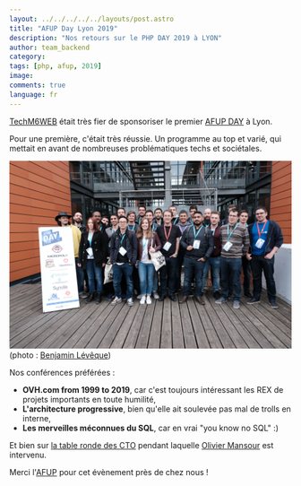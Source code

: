 ```yaml
---
layout: ../../../../../layouts/post.astro
title: "AFUP Day Lyon 2019"
description: "Nos retours sur le PHP DAY 2019 à LYON"
author: team_backend
category:
tags: [php, afup, 2019]
image:
comments: true
language: fr
---
```


[TechM6WEB](https://twitter.com/TechM6Web/status/1129447468851171328) était très fier de sponsoriser le premier [AFUP DAY](https://joind.in/event/afup-day-2019-lyon-2019) à Lyon. 

Pour une première, c'était très réussie. Un programme au top et varié, qui mettait en avant de nombreuses problématiques techs et sociétales. 

![La team](afup-day-2019.jpg)
(photo : [Benjamin Lévêque](https://twitter.com/benji__07))

Nos conférences préférées : 
* **OVH.com from 1999 to 2019**, car c'est toujours intéressant les REX de projets importants en toute humilité,
* **L'architecture progressive**, bien qu'elle ait soulevée pas mal de trolls en interne, 
* **Les merveilles méconnues du SQL**, car en vrai "you know no SQL" :) 

Et bien sur [la table ronde des CTO](https://twitter.com/DuchessLyon/status/1129331805029584896) pendant laquelle [Olivier Mansour](https://www.linkedin.com/in/omansour/) est intervenu. 

Merci l'[AFUP](https://twitter.com/AFUP_lyon) pour cet évènement près de chez nous !
